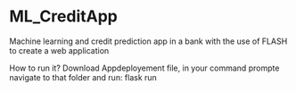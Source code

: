 # ML_CreditApp

Machine learning and credit prediction app in a bank with the use of FLASH to create a web application

How to run it?
Download Appdeployement file, in your command prompte navigate to that folder and run: flask run
